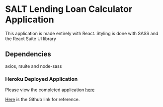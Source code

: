 # SALT Lending Loan Calculator Application

This application is made entirely with React. Styling is done with SASS and the React Suite UI library

## Dependencies

axios, rsuite and node-sass

### Heroku Deployed Application 

Please view the completed application [here](https://limitless-anchorage-13670.herokuapp.com/)

[Here](https://github.com/grantkyle/salt-loan-calculator) is the Github link for reference.